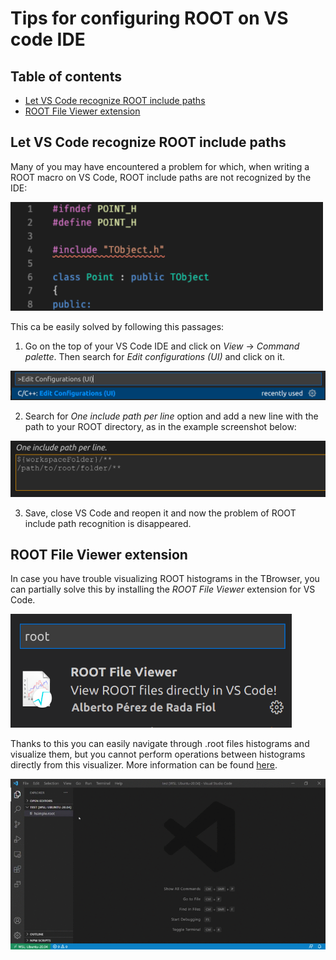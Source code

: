 
# Tips for configuring ROOT on VS code IDE

## Table of contents

- [Let VS Code recognize ROOT include paths](#Let-VS-Code-recognize-ROOT-include-paths)
- [ROOT File Viewer extension](#ROOT-File-Viewer-extension)

## Let VS Code recognize ROOT include paths

Many of you may have encountered a problem for which, when writing a ROOT macro on VS Code, ROOT include paths are not recognized by the IDE:

<img src="https://github.com/JustWhit3/useful-guides/blob/main/img/ROOT_vscode.png" width="500">

This ca be easily solved by following this passages:

1) Go on the top of your VS Code IDE and click on *View* -> *Command palette*. Then search for *Edit configurations (UI)* and click on it.

<img src="https://github.com/JustWhit3/useful-guides/blob/main/img/edit_config.png" width="700">

2) Search for *One include path per line* option and add a new line with the path to your ROOT directory, as in the example screenshot below:

<img src="https://github.com/JustWhit3/useful-guides/blob/main/img/include_path.png" width="700">

3) Save, close VS Code and reopen it and now the problem of ROOT include path recognition is disappeared.

## ROOT File Viewer extension

In case you have trouble visualizing ROOT histograms in the TBrowser, you can partially solve this by installing the *ROOT File Viewer* extension for VS Code.

<img src="https://github.com/JustWhit3/useful-guides/blob/main/img/ROOT_extension.png" width="450">

Thanks to this you can easily navigate through .root files histograms and visualize them, but you cannot perform operations between histograms directly from this visualizer. More information can be found [here](https://root.cern/blog/vscode-extension-announcement/).

<img src="https://github.com/JustWhit3/useful-guides/blob/main/img/vscode_extension.gif">
